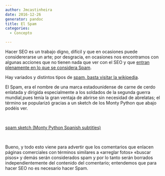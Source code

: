 ```yaml
---
author: Jmcastinheira
date: 2016-12-26
generator: pandoc
title: El Spam
categories:
  - Concepto

---
```




Hacer SEO es un trabajo digno, difícil y que en ocasiones puede
considererarse un arte; por desgracia, en ocasiones nos encontramos con
algunas acciones que no tienen nada que ver con el SEO y que [entran
plenamente en lo que se considera
Spam](http://es.wikipedia.org/wiki/Correo_no_deseado#Spam_en_los_blogs).

Hay variados y distintos tipos de [spam, basta visitar la
wikipedia](http://es.wikipedia.org/wiki/Correo_no_deseado).

El Spam, era el nombre de una marca estadounidense de carne de cerdo
enlatada y dirigida especialmente a los soldados de la segunda guerra
mundial,pues tenía la gran ventaja de abrirse sin necesidad de
abrelatas; el término se popularizó gracias a un sketch de los Monty
Python que abajo podéis ver.

 

[spam sketch (Monty Python Spanish
subtitles)](http://www.zappinternet.com/video/suhWmeRpiY/spam-sketch-Monty-Python-Spanish-subtitles)

 

Bueno, y todo esto viene para advertir que los comentarios que enlacen
páginas comerciales con términos similares a «arreglar fotos» «buscar
pisos» y demás serán considerados spam y por lo tanto serán borrados
independientemente del contenido del comentario; entendemos que para
hacer SEO no es necesario hacer Spam.
